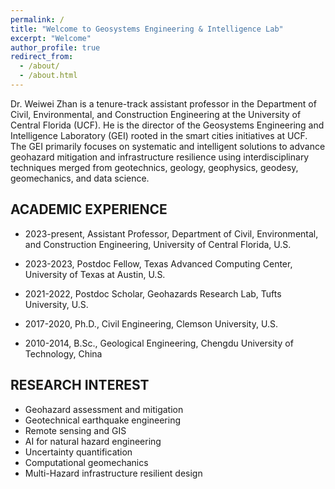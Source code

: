 ```yaml
---
permalink: /
title: "Welcome to Geosystems Engineering & Intelligence Lab"
excerpt: "Welcome"
author_profile: true
redirect_from: 
  - /about/
  - /about.html
---
```

Dr. Weiwei Zhan is a tenure-track assistant professor in the Department of Civil, Environmental, and Construction Engineering at the University of Central Florida (UCF). He is the director of the Geosystems Engineering and Intelligence Laboratory (GEI) rooted in the smart cities initiatives at UCF. The GEI primarily focuses on systematic and intelligent solutions to advance geohazard mitigation and infrastructure resilience using interdisciplinary techniques merged from geotechnics, geology, geophysics, geodesy, geomechanics, and data science. 


## ACADEMIC EXPERIENCE
* 2023-present, Assistant Professor, Department of Civil, Environmental, and Construction Engineering, University of Central Florida, U.S.

* 2023-2023, Postdoc Fellow, Texas Advanced Computing Center, University of Texas at Austin, U.S. 

* 2021-2022, Postdoc Scholar, Geohazards Research Lab, Tufts University, U.S.

* 2017-2020, Ph.D., Civil Engineering, Clemson University, U.S.  

* 2010-2014, B.Sc., Geological Engineering, Chengdu University of Technology, China  

## RESEARCH INTEREST
* Geohazard assessment and mitigation
* Geotechnical earthquake engineering
* Remote sensing and GIS
* AI for natural hazard engineering
* Uncertainty quantification
* Computational geomechanics
* Multi-Hazard infrastructure resilient design



